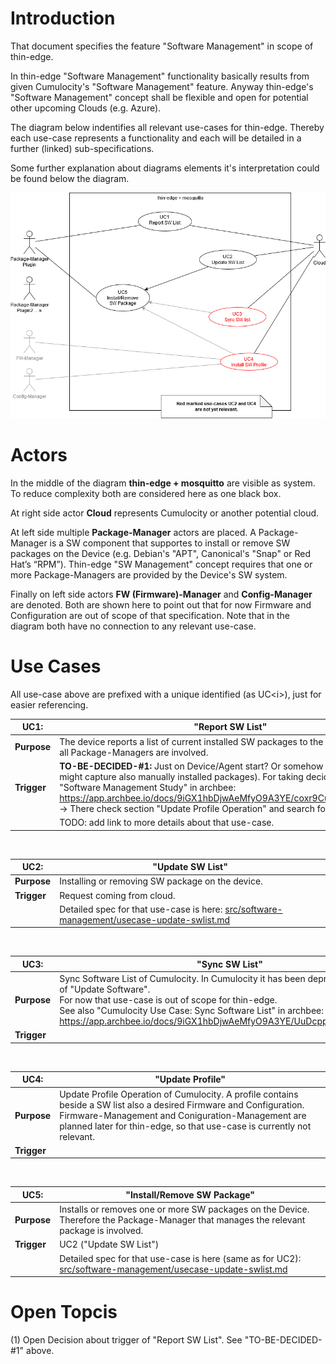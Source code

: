 
Introduction
============

That document specifies the feature "Software Management" in scope of thin-edge.

In thin-edge "Software Management" functionality basically results from given Cumulocity's "Software Management" feature. Anyway thin-edge's "Software Management" concept shall be flexible and open for potential other upcoming Clouds (e.g. Azure).

The diagram below indentifies all relevant use-cases for thin-edge. Thereby each use-case represents a functionality and each will be detailed in a further (linked) sub-specifications.

Some further explanation about diagrams elements it's interpretation could be found below the diagram.

![Use Case Diagram](/src/software-management/use-cases-sw-management.png)


Actors
======

In the middle of the diagram **thin-edge + mosquitto** are visible as system. To reduce complexity both are considered here as one black box. 

At right side actor **Cloud** represents Cumulocity or another potential cloud.

At left side multiple **Package-Manager** actors are placed. A Package-Manager is a SW component that supportes to install or remove SW packages on the Device (e.g. Debian's "APT", Canonical's "Snap" or Red Hat’s “RPM”). Thin-edge "SW Management" concept requires that one or more Package-Managers are provided by the Device's SW system.

Finally on left side actors **FW (Firmware)-Manager** and **Config-Manager** are denoted. Both are shown here to point out that for now Firmware and Configuration are out of scope of that specification. Note that in the diagram both have no connection to any relevant use-case. 


Use Cases
=========

All use-case above are prefixed with a unique identified (as UC\<i\>), just for easier referencing.

UC1: | "Report SW List"
--- | --- 
**Purpose** | The device reports a list of current installed SW packages to the cloud. Therefore all Package-Managers are involved.
**Trigger** | **TO-BE-DECIDED-#1:** Just on Device/Agent start? Or somehow periodically? (Last might capture also manually installed packages). For taking decicision see also "Software Management Study" in archbee: https://app.archbee.io/docs/9iGX1hbDjwAeMfyO9A3YE/coxr9CuTWSjk0eE1Nzgoj <br/>-> There check section "Update Profile Operation" and search for "periodically".
&nbsp;| TODO: add link to more details about that use-case.

&nbsp;
&nbsp;
&nbsp;
&nbsp;
&nbsp;
&nbsp;
  
UC2: | "Update SW List"
--- | --- 
**Purpose** | Installing or removing SW package on the device.
**Trigger** | Request coming from cloud.
&nbsp;| Detailed spec for that use-case is here: [src/software-management/usecase-update-swlist.md](/src/software-management/usecase-update-swlist.md)

&nbsp;
&nbsp;
&nbsp;
&nbsp;
&nbsp;
&nbsp;
 
UC3: | "Sync SW List"
--- | --- 
**Purpose** | Sync Software List of Cumulocity. In Cumulocity it has been deprecated in favour of "Update Software".<br/> For now that use-case is out of scope for thin-edge.<br/> See also "Cumulocity Use Case: Sync Software List" in archbee: https://app.archbee.io/docs/9iGX1hbDjwAeMfyO9A3YE/UuDcppPEYlD9alaF7y_e7
**Trigger** | 

&nbsp;
&nbsp;
&nbsp;
&nbsp;
&nbsp;
&nbsp;

UC4: | "Update Profile"
--- | --- 
**Purpose** | Update Profile Operation of Cumulocity. A profile contains beside a SW list also a desired Firmware and Configuration.<br/> Firmware-Management and Coniguration-Management are planned later for thin-edge, so that use-case is currently not relevant.
**Trigger** | 

&nbsp;
&nbsp;
&nbsp;
&nbsp;
&nbsp;
&nbsp;

UC5: | "Install/Remove SW Package"
--- | --- 
**Purpose** | Installs or removes one or more SW packages on the Device. Therefore the Package-Manager that manages the relevant package is involved.
**Trigger** | UC2 ("Update SW List")
&nbsp;| Detailed spec for that use-case is here (same as for UC2): [src/software-management/usecase-update-swlist.md](/src/software-management/usecase-update-swlist.md)



Open Topcis
===========

(1) Open Decision about trigger of "Report SW List". See "TO-BE-DECIDED-#1" above.
